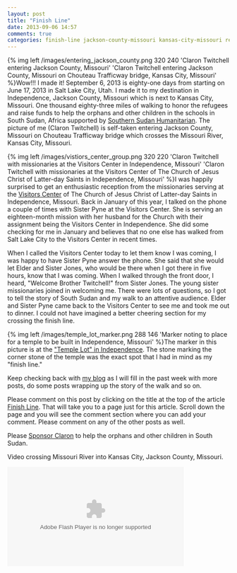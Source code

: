 ```yaml
---
layout: post
title: "Finish Line"
date: 2013-09-06 14:57
comments: true
categories: finish-line jackson-county-missouri kansas-city-missouri refugees orphans the-church-of-jesus-christ-of-latter-day-saints latter-day-saints mormons independence-visitors-center south-sudan claron-twitchell
---
```

{% img left /images/entering_jackson_county.png 320 240 'Claron Twitchell entering Jackson County, Missouri' 'Claron Twitchell entering Jackson County, Missouri on Chouteau Trafficway bridge, Kansas City, Missouri' %}Wow!!!  I made it!  September 6, 2013 is eighty-one days from starting on June 17, 2013 in Salt Lake City, Utah.  I made it to my destination in Independence, Jackson County, Missouri which is next to Kansas City, Missouri.  One thousand eighty-three miles of walking to honor the refugees and raise funds to help the orphans and other children in the schools in South Sudan, Africa supported by [Southern Sudan Humanitarian](http://www.sudanhelp.org).  The picture of me (Claron Twitchell) is self-taken entering Jackson County, Missouri on Chouteau Trafficway bridge which crosses the Missouri River, Kansas City, Missouri.

{% img left /images/vistiors_center_group.png 320 220 'Claron Twitchell with missionaries at the Visitors Center in Independence, Missouri' 'Claron Twitchell with missionaries at the Visitors Center of The Church of Jesus Christ of Latter-day Saints in Independence, Missouri' %}I was happily surprised to get an enthusiastic reception from the missionaries serving at the [Visitors Center](http://www.lds.org/locations/independence-visitors-center) of The Church of Jesus Christ of Latter-day Saints in Independence, Missouri.  Back in January of this year, I talked on the phone a couple of times with Sister Pyne at the Visitors Center.  She is serving an eighteen-month mission with her husband for the Church with their assignment being the Visitors Center in Independence.  She did some checking for me in January and believes that no one else has walked from Salt Lake City to the Visitors Center in recent times.

When I called the Visitors Center today to let them know I was coming, I was happy to have Sister Pyne answer the phone.  She said that she would let Elder and Sister Jones, who would be there when I got there in five hours, know that I was coming.  When I walked through the front door, I heard, "Welcome Brother Twitchell!" from Sister Jones.  The young sister missionaries joined in welcoming me.  There were lots of questions, so I got to tell the story of South Sudan and my walk to an attentive audience.  Elder and Sister Pyne came back to the Visitors Center to see me and took me out to dinner.  I could not have imagined a better cheering section for my crossing the finish line.

{% img left /images/temple_lot_marker.png 288 146 'Marker noting to place for a temple to be built in Independence, Missouri' %}The marker in this picture is at the ["Temple Lot" in Independence](https://www.lds.org/scriptures/dc-testament/dc/57.3?lang=eng).  The stone marking the corner stone of the temple was the exact spot that I had in mind as my "finish line."

Keep checking back with [my blog](http://follow.claront.com) as I will fill in the past week with more posts, do some posts wrapping up the story of the walk and so on.

Please comment on this post by clicking on the title at the top of the article [Finish Line](http://follow.claront.com/blog/2013/09/06/finish-line/).  That will take you to a page just for this article.  Scroll down the page and you will see the comment section where you can add your comment.  Please comment on any of the other posts as well.

Please [Sponsor Claron](http://follow.claront.com/donate/) to help the orphans and other children in South Sudan.

Video crossing Missouri River into Kansas City, Jackson County, Missouri.

<object type="application/x-shockwave-flash" width="400" height="225" data="https://www.flickr.com/apps/video/stewart.swf" classid="clsid:D27CDB6E-AE6D-11cf-96B8-444553540000"><param name="flashvars" value="intl_lang=en-US&photo_secret=f6a2d50f8a&photo_id=14561345796"></param><param name="movie" value="https://www.flickr.com/apps/video/stewart.swf"></param><param name="bgcolor" value="#000000"></param><param name="allowFullScreen" value="true"></param><embed type="application/x-shockwave-flash" src="https://www.flickr.com/apps/video/stewart.swf" bgcolor="#000000" allowfullscreen="true" flashvars="intl_lang=en-US&photo_secret=f6a2d50f8a&photo_id=14561345796" width="400" height="225"></embed></object>

